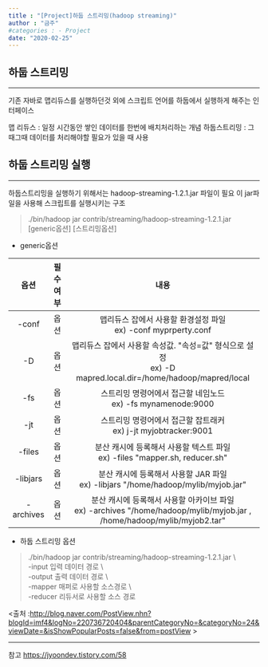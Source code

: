 ```yaml
---
title : "[Project]하둡 스트리밍(hadoop streaming)"
author : "금주"
#categories : - Project
date: "2020-02-25"
---
```


## 하둡 스트리밍
---
기존 자바로 맵리듀스를 실행하던것 외에 스크립트 언어를 하둡에서 실행하게 해주는 인터페이스

맵 리듀스 : 일정 시간동안 쌓인 데이터를 한번에 배치처리하는 개념
하둡스트리밍 : 그때그때 데이터를 처리해야할 필요가 있을 때 사용

## 하둡 스트리밍 실행
---
하둡스트리밍을 실행하기 위해서는 hadoop-streaming-1.2.1.jar 파일이 필요
이 jar파일을 사용해 스크립트를 실행시키는 구조

> ./bin/hadoop jar contrib/streaming/hadoop-streaming-1.2.1.jar [generic옵션] [스트리밍옵션]

* generic옵션

옵션 | 필수여부 | 내용
|:---:|:---:|:---:|
-conf|옵션|맵리듀스 잡에서 사용할 환경설정 파일<br/> ex) -conf myprperty.conf
-D|옵션|맵리듀스 잡에서 사용할 속성값. "속성=값" 형식으로 설정<br/> ex) -D mapred.local.dir=/home/hadoop/mapred/local
-fs | 옵션 |	스트리밍 명령어에서 접근할 네임노드<br/> ex) -fs mynamenode:9000
-jt|옵션|스트리밍 명령어에서 접근할 잡트래커<br/> ex) j-jt myjobtracker:9001
-files|옵션|분산 캐시에 등록해서 사용할 텍스트 파일<br/> ex) -files "mapper.sh, reducer.sh"
-libjars|옵션|분산 캐시에 등록해서 사용할 JAR 파일<br/> ex) -libjars "/home/hadoop/mylib/myjob.jar"
-archives|옵션|분산 캐시에 등록해서 사용할 아카이브 파일<br/> ex) -archives "/home/hadoop/mylib/myjob.jar , /home/hadoop/mylib/myjob2.tar"

* 하둡 스트리밍 옵션

>./bin/hadoop jar contrib/streaming/hadoop-streaming-1.2.1.jar \ <br/>
<t>-input 입력 데이터 경로 \ <br/>
<t>-output 출력 데이터 경로 \  <br/>
<t>-mapper 매퍼로 사용할 소스경로 \  <br/>
<t>-reducer 리듀서로 사용할 소스 경로 <br/>

<출처 :http://blog.naver.com/PostView.nhn?blogId=imf4&logNo=220736720404&parentCategoryNo=&categoryNo=24&viewDate=&isShowPopularPosts=false&from=postView >

----
참고
https://jyoondev.tistory.com/58
